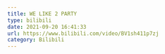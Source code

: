 ```yaml
---
title: WE LIKE 2 PARTY
type: bilibili
date: 2021-09-20 16:41:33
url: https://www.bilibili.com/video/BV1sh411p7zj
category: Bilibili
---
```

